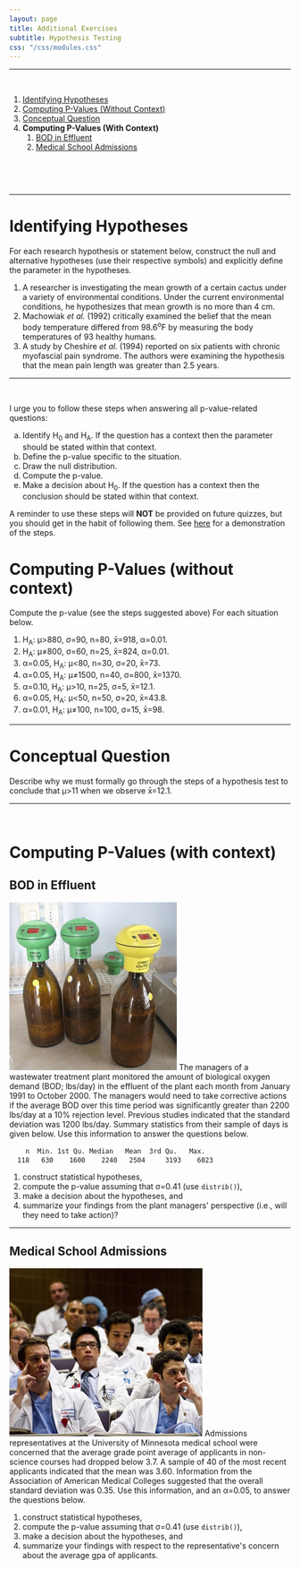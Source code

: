 ```yaml
---
layout: page
title: Additional Exercises
subtitle: Hypothesis Testing
css: "/css/modules.css"
---
```


----

&nbsp;

1. [Identifying Hypotheses](#identifying-hypotheses)
1. [Computing P-Values (Without Context)](#computing-p-values-(without-context))
1. [Conceptual Question](#conceptual-question)
1. **Computing P-Values (With Context)**
    1. [BOD in Effluent](#bod-in-effluent)
    1. [Medical School Admissions](#medical-school-admissions)

&nbsp;

&nbsp;

----

# Identifying Hypotheses
For each research hypothesis or statement below, construct the null and alternative hypotheses (use their respective symbols) and explicitly define the parameter in the hypotheses.

1. A researcher is investigating the mean growth of a certain cactus under a variety of environmental conditions. Under the current environmental conditions, he hypothesizes that mean growth is no more than 4 cm.
1. Machowiak *et al.* (1992) critically examined the belief that the mean body temperature differed from 98.6<sup>o</sup>F by measuring the body temperatures of 93 healthy humans.
1. A study by Cheshire *et al.* (1994) reported on six patients with chronic myofascial pain syndrome. The authors were examining the hypothesis that the mean pain length was greater than 2.5 years.

----

&nbsp;

<div class="alert alert-success">
I urge you to follow these steps when answering all p-value-related questions:
<ol type="a">
  <li>Identify H<sub>0</sub> and H<sub>A</sub>. If the question has a context then the parameter should be stated within that context.</li>
  <li>Define the p-value specific to the situation.</li>
  <li>Draw the null distribution.</li>
  <li>Compute the p-value.</li>
  <li>Make a decision about H<sub>0</sub>. If the question has a context then the conclusion should be stated within that context.</li>
</ol>
A reminder to use these steps will <strong>NOT</strong> be provided on future quizzes, but you should get in the habit of following them. See <a href="../Explanations/Calc_pvalue_Z.html">here</a> for a demonstration of the steps.
</div>

# Computing P-Values (without context)
Compute the p-value (see the steps suggested above) For each situation below.

1. H<sub>A</sub>: &mu;>880, &sigma;=90, n=80, x&#772;=918, &alpha;=0.01.
1. H<sub>A</sub>: &mu;&#8800;800, &sigma;=60, n=25, x&#772;=824, &alpha;=0.01.
1. &alpha;=0.05, H<sub>A</sub>: &mu;<80, n=30, &sigma;=20, x&#772;=73.
1. &alpha;=0.05, H<sub>A</sub>: &mu;&#8800;1500, n=40, &sigma;=800, x&#772;=1370.
1. &alpha;=0.10, H<sub>A</sub>: &mu;>10, n=25, &sigma;=5, x&#772;=12.1.
1. &alpha;=0.05, H<sub>A</sub>: &mu;<50, n=50, &sigma;=20, x&#772;=43.8.
1. &alpha;=0.01, H<sub>A</sub>: &mu;&#8800;100, n=100, &sigma;=15, x&#772;=98.

----

# Conceptual Question
Describe why we must formally go through the steps of a hypothesis test to conclude that &mu;>11 when we observe x&#772;=12.1.</a>

----

&nbsp;
# Computing P-Values (with context)
## BOD in Effluent
<img src="zimgs/BOD_test_bottles.jpg" alt="BOD Test Bottles" class="img-right">
The managers of a wastewater treatment plant monitored the amount of biological oxygen demand (BOD; lbs/day) in the effluent of the plant each month from January 1991 to October 2000. The managers would need to take corrective actions if the average BOD over this time period was significantly greater than 2200 lbs/day at a 10% rejection level. Previous studies indicated that the standard deviation was 1200 lbs/day. Summary statistics from their sample of days is given below. Use this information to answer the questions below.

```
    n  Min. 1st Qu. Median   Mean  3rd Qu.   Max.
  118   630    1600    2240   2504     3193    6023
```

1. construct statistical hypotheses, 
1. compute the p-value assuming that &sigma;=0.41 (use `distrib()`), 
1. make a decision about the hypotheses, and 
1. summarize your findings from the plant managers' perspective (i.e., will they need to take action)?

----

## Medical School Admissions
<img src="zimgs/medschool_lecture.jpg" alt="Medical School Lecture" class="img-right">
Admissions representatives at the University of Minnesota medical school were concerned that the average grade point average of applicants in non-science courses had dropped below 3.7. A sample of 40 of the most recent applicants indicated that the mean was 3.60. Information from the Association of American Medical Colleges suggested that the overall standard deviation was 0.35. Use this information, and an &alpha;=0.05, to answer the questions below.

1. construct statistical hypotheses, 
1. compute the p-value assuming that &sigma;=0.41 (use `distrib()`), 
1. make a decision about the hypotheses, and 
1. summarize your findings with respect to the representative's concern about the average gpa of applicants.
